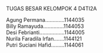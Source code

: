 TUGAS BESAR KELOMPOK 4 D4TI2A

Agung Permana.............1144035 </br>
Billy Ramayuda..............1144053 </br>
Desi Febrianti.................1144005 </br>
Nurila Faradila Irfan.......1144121 </br>
Putri Suciani Hafid.........1144061 </br>
